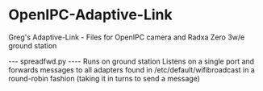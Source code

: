 # OpenIPC-Adaptive-Link
Greg's Adaptive-Link - Files for OpenIPC camera and Radxa Zero 3w/e ground station


--- spreadfwd.py ----
Runs on ground station
Listens on a single port and forwards messages to all adapters found in /etc/default/wifibroadcast in a round-robin fashion (taking it in turns to send a message)
